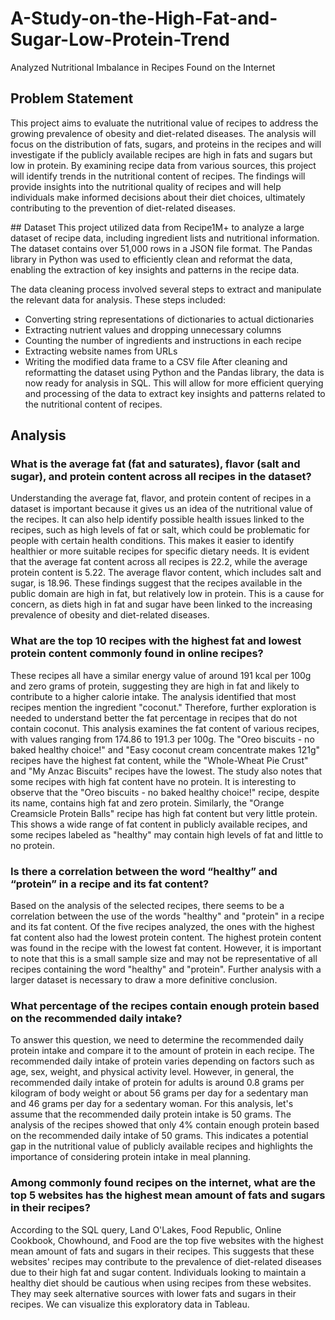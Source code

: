 # A-Study-on-the-High-Fat-and-Sugar-Low-Protein-Trend
Analyzed Nutritional Imbalance in Recipes Found on the Internet

## Problem Statement
This project aims to evaluate the nutritional value of recipes to address the growing prevalence of obesity and diet-related diseases. The analysis will focus on the distribution of fats, sugars, and proteins in the recipes and will investigate if the publicly available recipes are high in fats and sugars but low in protein. By examining recipe data from various sources, this project will identify trends in the nutritional content of recipes. The findings will provide insights into the nutritional quality of recipes and will help individuals make informed decisions about their diet choices, ultimately contributing to the prevention of diet-related diseases.

## Dataset
This project utilized data from Recipe1M+ to analyze a large dataset of recipe data, including ingredient lists and nutritional information. The dataset contains over 51,000 rows in a JSON file format. The Pandas library in Python was used to efficiently clean and reformat the data, enabling the extraction of key insights and patterns in the recipe data.

The data cleaning process involved several steps to extract and manipulate the relevant data for analysis. These steps included:
- Converting string representations of dictionaries to actual dictionaries
- Extracting nutrient values and dropping unnecessary columns
- Counting the number of ingredients and instructions in each recipe
- Extracting website names from URLs
- Writing the modified data frame to a CSV file
After cleaning and reformatting the dataset using Python and the Pandas library, the data is now ready for analysis in SQL. This will allow for more efficient querying and processing of the data to extract key insights and patterns related to the nutritional content of recipes.

## Analysis
### What is the average fat (fat and saturates), flavor (salt and sugar), and protein content across all recipes in the dataset?
Understanding the average fat, flavor, and protein content of recipes in a dataset is important because it gives us an idea of the nutritional value of the recipes. It can also help identify possible health issues linked to the recipes, such as high levels of fat or salt, which could be problematic for people with certain health conditions. This makes it easier to identify healthier or more suitable recipes for specific dietary needs. It is evident that the average fat content across all recipes is 22.2, while the average protein content is 5.22. The average flavor content, which includes salt and sugar, is 18.96. These findings suggest that the recipes available in the public domain are high in fat, but relatively low in protein. This is a cause for concern, as diets high in fat and sugar have been linked to the increasing prevalence of obesity and diet-related diseases.

### What are the top 10 recipes with the highest fat and lowest protein content commonly found in online recipes?
These recipes all have a similar energy value of around 191 kcal per 100g and zero grams of protein, suggesting they are high in fat and likely to contribute to a higher calorie intake. The analysis identified that most recipes mention the ingredient "coconut." Therefore, further exploration is needed to understand better the fat percentage in recipes that do not contain coconut. 
This analysis examines the fat content of various recipes, with values ranging from 174.86 to 191.3 per 100g. The "Oreo biscuits - no baked healthy choice!" and "Easy coconut cream concentrate makes 121g" recipes have the highest fat content, while the "Whole-Wheat Pie Crust" and "My Anzac Biscuits" recipes have the lowest. The study also notes that some recipes with high fat content have no protein. It is interesting to observe that the "Oreo biscuits - no baked healthy choice!" recipe, despite its name, contains high fat and zero protein. Similarly, the "Orange Creamsicle Protein Balls" recipe has high fat content but very little protein. This shows a wide range of fat content in publicly available recipes, and some recipes labeled as "healthy" may contain high levels of fat and little to no protein.

### Is there a correlation between the word “healthy” and “protein” in a recipe and its fat content?
Based on the analysis of the selected recipes, there seems to be a correlation between the use of the words "healthy" and "protein" in a recipe and its fat content. Of the five recipes analyzed, the ones with the highest fat content also had the lowest protein content. The highest protein content was found in the recipe with the lowest fat content. However, it is important to note that this is a small sample size and may not be representative of all recipes containing the word "healthy" and "protein". Further analysis with a larger dataset is necessary to draw a more definitive conclusion.

### What percentage of the recipes contain enough protein based on the recommended daily intake?
To answer this question, we need to determine the recommended daily protein intake and compare it to the amount of protein in each recipe. The recommended daily intake of protein varies depending on factors such as age, sex, weight, and physical activity level. However, in general, the recommended daily intake of protein for adults is around 0.8 grams per kilogram of body weight or about 56 grams per day for a sedentary man and 46 grams per day for a sedentary woman. For this analysis, let's assume that the recommended daily protein intake is 50 grams.
The analysis of the recipes showed that only 4% contain enough protein based on the recommended daily intake of 50 grams. This indicates a potential gap in the nutritional value of publicly available recipes and highlights the importance of considering protein intake in meal planning.

### Among commonly found recipes on the internet, what are the top 5 websites has the highest mean amount of fats and sugars in their recipes?
According to the SQL query, Land O'Lakes, Food Republic, Online Cookbook, Chowhound, and Food are the top five websites with the highest mean amount of fats and sugars in their recipes. This suggests that these websites' recipes may contribute to the prevalence of diet-related diseases due to their high fat and sugar content. Individuals looking to maintain a healthy diet should be cautious when using recipes from these websites. They may seek alternative sources with lower fats and sugars in their recipes. We can visualize this exploratory data in Tableau.
